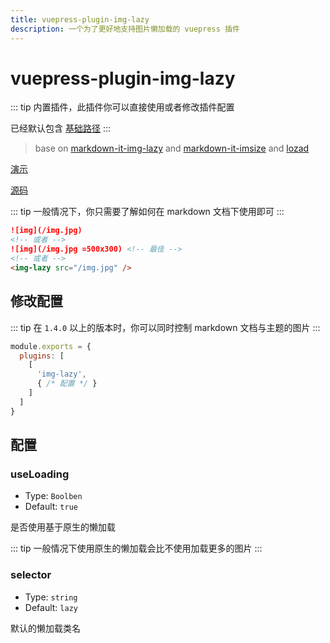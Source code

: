 ```yaml
---
title: vuepress-plugin-img-lazy
description: 一个为了更好地支持图片懒加载的 vuepress 插件
---
```


# vuepress-plugin-img-lazy <Badge text="^1.3.7"/>

::: tip
内置插件，此插件你可以直接使用或者修改插件配置

已经默认包含 [基础路径](https://vuepress.vuejs.org/zh/guide/assets.html#%E5%9F%BA%E7%A1%80%E8%B7%AF%E5%BE%84)
:::

> base on [markdown-it-img-lazy](https://github.com/tolking/markdown-it-img-lazy) and [markdown-it-imsize](https://github.com/tatsy/markdown-it-imsize) and [lozad](https://github.com/ApoorvSaxena/lozad.js)

[演示](https://tolking.github.io/vuepress-plugin-img-lazy/preview.html)

[源码](https://github.com/tolking/vuepress-plugin-img-lazy)

::: tip
一般情况下，你只需要了解如何在 markdown 文档下使用即可
:::

``` md
![img](/img.jpg)
<!-- 或者 -->
![img](/img.jpg =500x300) <!-- 最佳 -->
<!-- 或者 -->
<img-lazy src="/img.jpg" />
```

## 修改配置

::: tip
在 `1.4.0` 以上的版本时，你可以同时控制 markdown 文档与主题的图片
:::

``` js
module.exports = {
  plugins: [
    [
      'img-lazy',
      { /* 配置 */ }
    ]
  ]
}
```

## 配置

### useLoading

- Type: `Boolben`
- Default: `true`

是否使用基于原生的懒加载

::: tip
一般情况下使用原生的懒加载会比不使用加载更多的图片
:::

### selector

- Type: `string`
- Default: `lazy`

默认的懒加载类名
